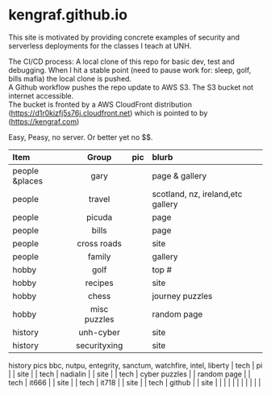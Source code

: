 # kengraf.github.io

This site is motivated by providing concrete examples of security and serverless deployments for the classes I teach at UNH.  

The CI/CD process:
A local clone of this repo for basic dev, test and debugging.
When I hit a stable point (need to pause work for: sleep, golf, bills mafia) the local clone is pushed.  
A Github workflow pushes the repo update to AWS S3.
The S3 bucket not internet accessible.  
The bucket is fronted by a AWS CloudFront distribution (https://d1r0kizfj5s76j.cloudfront.net)
which is pointed to by (https://kengraf.com)

Easy, Peasy, no server.  Or better yet no $$.


| Item              | Group | pic | blurb |
| :---------------- | :------: | ----: | :--- |
| people &places | gary     |   | page & gallery  |
| people  |  travel    |   | scotland, nz, ireland,etc gallery |
| people  |   picuda   |   |  page |
| people  |   bills   |   | page  |
| people  | cross roads     |   | site  |
| people  | family     |   | gallery  |
| hobby  |  golf    |   | top #  |
| hobby  | recipes     |   | site  |
| hobby  | chess     |   | journey puzzles  |
| hobby  | misc puzzles     |   | random page  |
| history |  unh-cyber  |   | site  |
| history |  securityxing    |   | site  |
history pics bbc, nutpu, entegrity, sanctum, watchfire, intel, liberty
| tech  |  pi    |   | site  |
| tech  |  nadialin    |   | site  |
| tech  |  cyber puzzles    |   | random page  |
| tech  |  it666    |   | site  |
| tech  | it718     |   | site  |
| tech  | github     |   | site  |
|   |      |   |   |
|   |      |   |   |